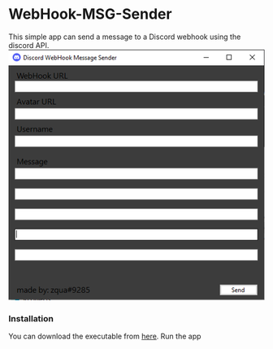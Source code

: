 # WebHook-MSG-Sender
This simple app can send a message to a Discord webhook using the discord API.
![](app.png)

### Installation
You can download the executable from [here](https://github.com/zquaa/WebHook-MSG-Sender/releases).
Run the app 


